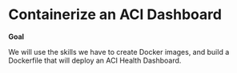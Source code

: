 
# Containerize an ACI Dashboard 

**Goal**

We will use the skills we have to create Docker images, and build a Dockerfile that will deploy an ACI Health Dashboard.  


